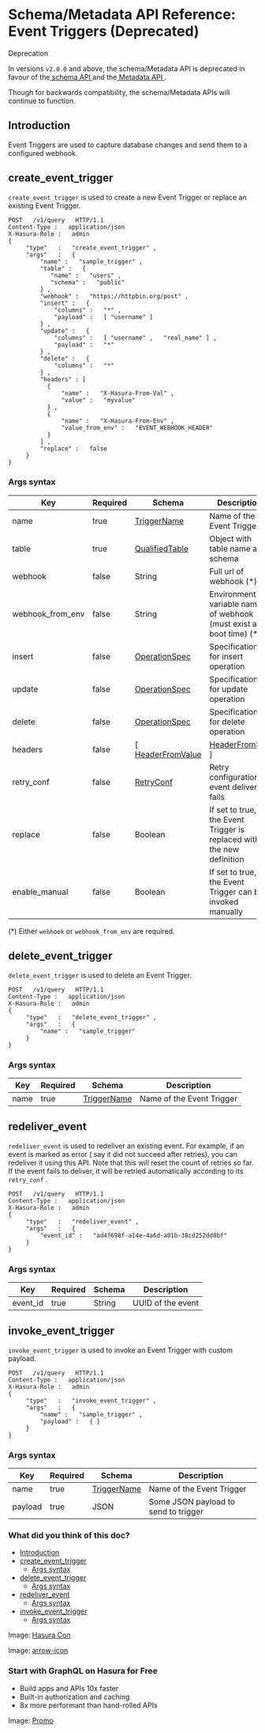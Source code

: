# Schema/Metadata API Reference: Event Triggers (Deprecated)

Deprecation

In versions `v2.0.0` and above, the schema/Metadata API is deprecated in
favour of the[ schema API ](https://hasura.io/docs/latest/api-reference/schema-api/index/)and the[ Metadata API ](https://hasura.io/docs/latest/api-reference/metadata-api/index/).

Though for backwards compatibility, the schema/Metadata APIs will
continue to function.

## Introduction​

Event Triggers are used to capture database changes and send them to a
configured webhook.

## create_event_trigger​

 `create_event_trigger` is used to create a new Event Trigger or replace
an existing Event Trigger.

```
POST   /v1/query   HTTP/1.1
Content-Type :   application/json
X-Hasura-Role :   admin
{
     "type"   :   "create_event_trigger" ,
     "args"   :   {
         "name" :   "sample_trigger" ,
         "table" :   {
            "name" :   "users" ,
            "schema" :   "public"
         } ,
         "webhook" :   "https://httpbin.org/post" ,
         "insert" :   {
             "columns" :   "*" ,
             "payload" :   [ "username" ]
         } ,
         "update" :   {
             "columns" :   [ "username" ,   "real_name" ] ,
             "payload" :   "*"
         } ,
         "delete" :   {
             "columns" :   "*"
         } ,
         "headers" : [
           {
               "name" :   "X-Hasura-From-Val" ,
               "value" :   "myvalue"
           } ,
           {
               "name" :   "X-Hasura-From-Env" ,
               "value_from_env" :   "EVENT_WEBHOOK_HEADER"
           }
         ] ,
         "replace" :   false
     }
}
```

### Args syntax​

| Key | Required | Schema | Description |
|---|---|---|---|
| name | true | [ TriggerName ](https://hasura.io/docs/latest/api-reference/syntax-defs/#triggername) | Name of the Event Trigger |
| table | true | [ QualifiedTable ](https://hasura.io/docs/latest/api-reference/syntax-defs/#qualifiedtable) | Object with table name and schema |
| webhook | false | String | Full url of webhook (*) |
| webhook_from_env | false | String | Environment variable name of webhook (must exist at boot time) (*) |
| insert | false | [ OperationSpec ](https://hasura.io/docs/latest/api-reference/syntax-defs/#operationspec) | Specification for insert operation |
| update | false | [ OperationSpec ](https://hasura.io/docs/latest/api-reference/syntax-defs/#operationspec) | Specification for update operation |
| delete | false | [ OperationSpec ](https://hasura.io/docs/latest/api-reference/syntax-defs/#operationspec) | Specification for delete operation |
| headers | false | [[ HeaderFromValue ](https://hasura.io/docs/latest/api-reference/syntax-defs/#headerfromvalue)|[ HeaderFromEnv ](https://hasura.io/docs/latest/api-reference/syntax-defs/#headerfromenv)] | List of headers to be sent with the webhook |
| retry_conf | false | [ RetryConf ](https://hasura.io/docs/latest/api-reference/syntax-defs/#retryconf) | Retry configuration if event delivery fails |
| replace | false | Boolean | If set to true, the Event Trigger is replaced with the new definition |
| enable_manual | false | Boolean | If set to true, the Event Trigger can be invoked manually |


(*) Either `webhook` or `webhook_from_env` are required.

## delete_event_trigger​

 `delete_event_trigger` is used to delete an Event Trigger.

```
POST   /v1/query   HTTP/1.1
Content-Type :   application/json
X-Hasura-Role :   admin
{
     "type"   :   "delete_event_trigger" ,
     "args"   :   {
         "name" :   "sample_trigger"
     }
}
```

### Args syntax​

| Key | Required | Schema | Description |
|---|---|---|---|
| name | true | [ TriggerName ](https://hasura.io/docs/latest/api-reference/syntax-defs/#triggername) | Name of the Event Trigger |


## redeliver_event​

 `redeliver_event` is used to redeliver an existing event. For example,
if an event is marked as error ( say it did not succeed after retries),
you can redeliver it using this API. Note that this will reset the count
of retries so far. If the event fails to deliver, it will be retried
automatically according to its `retry_conf` .

```
POST   /v1/query   HTTP/1.1
Content-Type :   application/json
X-Hasura-Role :   admin
{
     "type"   :   "redeliver_event" ,
     "args"   :   {
         "event_id" :   "ad4f698f-a14e-4a6d-a01b-38cd252dd8bf"
     }
}
```

### Args syntax​

| Key | Required | Schema | Description |
|---|---|---|---|
| event_id | true | String | UUID of the event |


## invoke_event_trigger​

 `invoke_event_trigger` is used to invoke an Event Trigger with custom payload.

```
POST   /v1/query   HTTP/1.1
Content-Type :   application/json
X-Hasura-Role :   admin
{
     "type"   :   "invoke_event_trigger" ,
     "args"   :   {
         "name" :   "sample_trigger" ,
         "payload" :   { }
     }
}
```

### Args syntax​

| Key | Required | Schema | Description |
|---|---|---|---|
| name | true | [ TriggerName ](https://hasura.io/docs/latest/api-reference/syntax-defs/#triggername) | Name of the Event Trigger |
| payload | true | JSON | Some JSON payload to send to trigger |


### What did you think of this doc?

- [ Introduction ](https://hasura.io/docs/latest/api-reference/schema-metadata-api/event-triggers/#schema-metadata-invoke-event-trigger-syntax/#introduction)
- [ create_event_trigger ](https://hasura.io/docs/latest/api-reference/schema-metadata-api/event-triggers/#schema-metadata-invoke-event-trigger-syntax/#schema-metadata-create-event-trigger)
    - [ Args syntax ](https://hasura.io/docs/latest/api-reference/schema-metadata-api/event-triggers/#schema-metadata-invoke-event-trigger-syntax/#schema-metadata-create-event-trigger-syntax)
- [ delete_event_trigger ](https://hasura.io/docs/latest/api-reference/schema-metadata-api/event-triggers/#schema-metadata-invoke-event-trigger-syntax/#schema-metadata-delete-event-trigger)
    - [ Args syntax ](https://hasura.io/docs/latest/api-reference/schema-metadata-api/event-triggers/#schema-metadata-invoke-event-trigger-syntax/#schema-metadata-delete-event-trigger-syntax)
- [ redeliver_event ](https://hasura.io/docs/latest/api-reference/schema-metadata-api/event-triggers/#schema-metadata-invoke-event-trigger-syntax/#schema-metadata-redeliver-event)
    - [ Args syntax ](https://hasura.io/docs/latest/api-reference/schema-metadata-api/event-triggers/#schema-metadata-invoke-event-trigger-syntax/#schema-metadata-redeliver-event-syntax)
- [ invoke_event_trigger ](https://hasura.io/docs/latest/api-reference/schema-metadata-api/event-triggers/#schema-metadata-invoke-event-trigger-syntax/#schema-metadata-invoke-event-trigger)
    - [ Args syntax ](https://hasura.io/docs/latest/api-reference/schema-metadata-api/event-triggers/#schema-metadata-invoke-event-trigger-syntax/#schema-metadata-invoke-event-trigger-syntax)


Image: [ Hasura Con ](https://res.cloudinary.com/dh8fp23nd/image/upload/v1686154570/hasura-con-2023/has-con-light-date_r2a2ud.png)

Image: [ arrow-icon ](https://res.cloudinary.com/dh8fp23nd/image/upload/v1683723549/main-web/chevron-right_ldbi7d.png)

### Start with GraphQL on Hasura for Free

- Build apps and APIs 10x faster
- Built-in authorization and caching
- 8x more performant than hand-rolled APIs


Image: [ Promo ](https://hasura.io/docs/assets/images/hasura-free-ff60e409244e0ea12b5a3045d1a9096b.png)